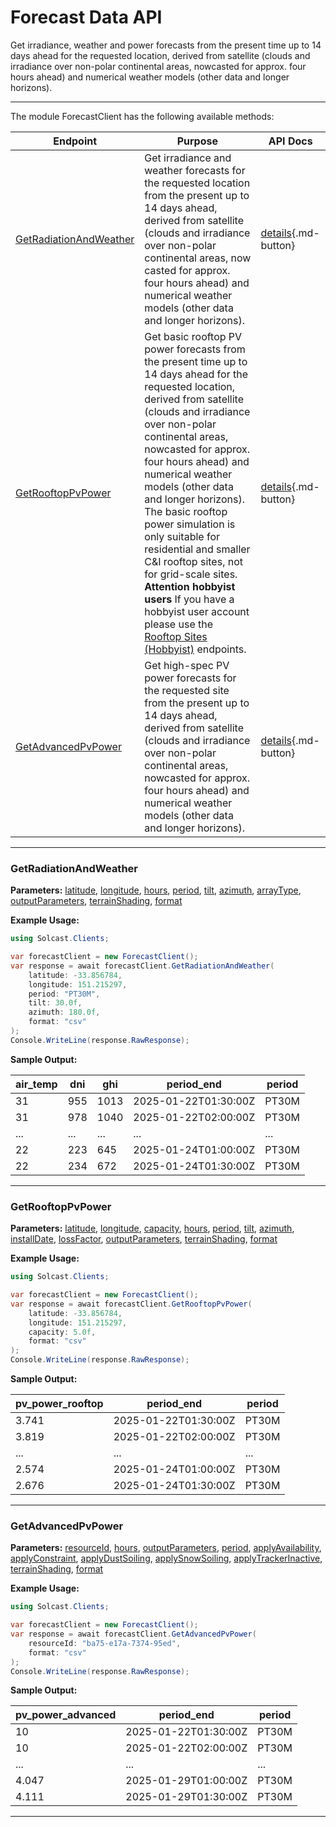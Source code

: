 # Forecast Data API

Get irradiance, weather and power forecasts from the present time up to 14 days ahead for the requested location, derived from satellite (clouds and irradiance over non-polar continental areas, nowcasted for approx. four hours ahead) and numerical weather models (other data and longer horizons).

---


The module ForecastClient has the following available methods:

| Endpoint                  | Purpose                                              | API Docs                                                                                                               |
|---------------------------|------------------------------------------------------|------------------------------------------------------------------------------------------------------------------------|
| [GetRadiationAndWeather](#getradiationandweather) | Get irradiance and weather forecasts for the requested location from the present up to 14 days ahead, derived from satellite (clouds and irradiance over non-polar continental areas, now casted for approx. four hours ahead) and numerical weather models (other data and longer horizons). | [details](https://docs.solcast.com.au/#4e0e8a96-7a12-4654-8407-6bbbb37478b1){.md-button} |
| [GetRooftopPvPower](#getrooftoppvpower) | Get basic rooftop PV power forecasts from the present time up to 14 days ahead for the requested location, derived from satellite (clouds and irradiance over non-polar continental areas, nowcasted for approx. four hours ahead) and numerical weather models (other data and longer horizons).          The basic rooftop power simulation is only suitable for residential and smaller C&I rooftop sites, not for grid-scale sites.          **Attention hobbyist users**          If you have a hobbyist user account please use the [Rooftop Sites (Hobbyist)](https://docs.solcast.com.au/#00577cf8-b43b-4349-b4b5-a5f063916f5a) endpoints. | [details](https://docs.solcast.com.au/#155071c9-3457-47ea-a689-88fa894b0f51){.md-button} |
| [GetAdvancedPvPower](#getadvancedpvpower) | Get high-spec PV power forecasts for the requested site from the present up to 14 days ahead, derived from satellite (clouds and irradiance over non-polar continental areas, nowcasted for approx. four hours ahead) and numerical weather models (other data and longer horizons). | [details](https://docs.solcast.com.au/#c68d40a1-930b-468a-afda-e2c50ae2f6b0){.md-button} |

---

### GetRadiationAndWeather
**Parameters:**
[latitude](https://docs.solcast.com.au/#4e0e8a96-7a12-4654-8407-6bbbb37478b1 "(double?): The latitude of the location you request data for. Must be a decimal number between -90 and 90. (Required)"), [longitude](https://docs.solcast.com.au/#4e0e8a96-7a12-4654-8407-6bbbb37478b1 "(double?): The longitude of the location you request data for. Must be a decimal number between -180 and 180. (Required)"), [hours](https://docs.solcast.com.au/#4e0e8a96-7a12-4654-8407-6bbbb37478b1 "(int?): The number of hours to return in the response. (Optional)"), [period](https://docs.solcast.com.au/#4e0e8a96-7a12-4654-8407-6bbbb37478b1 "(string): Length of the averaging period in ISO 8601 format. (Optional)"), [tilt](https://docs.solcast.com.au/#4e0e8a96-7a12-4654-8407-6bbbb37478b1 "(float?): The angle (degrees) that the PV system is tilted off the horizontal. A tilt of 0 means the system faces directly upwards, and 90 means the system is vertical and facing the horizon. If you don't specify tilt, we use a default tilt angle based on the latitude you specify in your request. Must be between 0 and 90. (Optional)"), [azimuth](https://docs.solcast.com.au/#4e0e8a96-7a12-4654-8407-6bbbb37478b1 "(float?): The azimuth is defined as the angle (degrees) from true north that the PV system is facing. An azimuth of 0 means the system is facing true north. Positive values are anticlockwise, so azimuth is -90 for an east-facing system and 135 for a southwest-facing system. If you don't specify an azimuth, we use a default value of 0 (north facing) in the southern hemisphere and 180 (south-facing) in the northern hemisphere. (Optional)"), [arrayType](https://docs.solcast.com.au/#4e0e8a96-7a12-4654-8407-6bbbb37478b1 "(string): The type of sun-tracking or geometry configuration of your site's modules. (Optional)"), [outputParameters](https://docs.solcast.com.au/#4e0e8a96-7a12-4654-8407-6bbbb37478b1 "(List<string>): The output parameters to include in the response. (Optional)"), [terrainShading](https://docs.solcast.com.au/#4e0e8a96-7a12-4654-8407-6bbbb37478b1 "(bool?): If true, irradiance parameters are modified based on the surrounding terrain from a 90m-horizontal-resolution digital elevation model. The direct component of irradiance is set to zero when the beam from the sun is blocked by the terrain. The diffuse component of irradiance is reduced throughout the day if the sky view at the location is significantly reduced by the surrounding terrain. Global irradiance incorporates both effects. (Optional)"), [format](https://docs.solcast.com.au/#4e0e8a96-7a12-4654-8407-6bbbb37478b1 "(string): Response format (Optional)")

**Example Usage:**
```csharp
using Solcast.Clients;

var forecastClient = new ForecastClient();
var response = await forecastClient.GetRadiationAndWeather(
    latitude: -33.856784,
    longitude: 151.215297,
    period: "PT30M",
    tilt: 30.0f,
    azimuth: 180.0f,
    format: "csv"
);
Console.WriteLine(response.RawResponse);

```
**Sample Output:**

| air_temp | dni | ghi | period_end | period |
| --- | --- | --- | --- | --- |
| 31 | 955 | 1013 | 2025-01-22T01:30:00Z | PT30M |
| 31 | 978 | 1040 | 2025-01-22T02:00:00Z | PT30M |
| ... | ... | ... | ... | ... |
| 22 | 223 | 645 | 2025-01-24T01:00:00Z | PT30M |
| 22 | 234 | 672 | 2025-01-24T01:30:00Z | PT30M |

---

### GetRooftopPvPower
**Parameters:**
[latitude](https://docs.solcast.com.au/#155071c9-3457-47ea-a689-88fa894b0f51 "(double?): The latitude of the location you request data for. Must be a decimal number between -90 and 90. (Required)"), [longitude](https://docs.solcast.com.au/#155071c9-3457-47ea-a689-88fa894b0f51 "(double?): The longitude of the location you request data for. Must be a decimal number between -180 and 180. (Required)"), [capacity](https://docs.solcast.com.au/#155071c9-3457-47ea-a689-88fa894b0f51 "(float?): The capacity of the inverter (AC) or the modules (DC), whichever is greater, in kilowatts (kW). (Required)"), [hours](https://docs.solcast.com.au/#155071c9-3457-47ea-a689-88fa894b0f51 "(int?): The number of hours to return in the response. (Optional)"), [period](https://docs.solcast.com.au/#155071c9-3457-47ea-a689-88fa894b0f51 "(string): Length of the averaging period in ISO 8601 format. (Optional)"), [tilt](https://docs.solcast.com.au/#155071c9-3457-47ea-a689-88fa894b0f51 "(float?): The angle (degrees) that the PV system is tilted off the horizontal. A tilt of 0 means the system faces directly upwards, and 90 means the system is vertical and facing the horizon. If you don't specify tilt, we use a default tilt angle based on the latitude you specify in your request. Must be between 0 and 90. (Optional)"), [azimuth](https://docs.solcast.com.au/#155071c9-3457-47ea-a689-88fa894b0f51 "(float?): The azimuth is defined as the angle (degrees) from true north that the PV system is facing. An azimuth of 0 means the system is facing true north. Positive values are anticlockwise, so azimuth is -90 for an east-facing system and 135 for a southwest-facing system. If you don't specify an azimuth, we use a default value of 0 (north facing) in the southern hemisphere and 180 (south-facing) in the northern hemisphere. (Optional)"), [installDate](https://docs.solcast.com.au/#155071c9-3457-47ea-a689-88fa894b0f51 "(string): The date (yyyy-MM-dd) of installation of the PV system. We use this to estimate your loss_factor based on the ageing of your system. If you provide us with a loss_factor directly, we will ignore this date. (Optional)"), [lossFactor](https://docs.solcast.com.au/#155071c9-3457-47ea-a689-88fa894b0f51 "(float?): Default is 0.90 A factor to reduce your output forecast from the full capacity based on characteristics of the PV array or inverter. This is effectively the non-temperature loss effects on the nameplate rating of the PV system, including inefficiency and soiling. For a 1kW PV system anything that reduces 1000W/m2 solar radiation from producing 1000W of power output (assuming temperature is 25C). Valid values are between 0 and 1 (i.e. 0.6 equals 60%). If you specify 0.6 your returned power will be a maximum of 60% of AC capacity. (Optional)"), [outputParameters](https://docs.solcast.com.au/#155071c9-3457-47ea-a689-88fa894b0f51 "(List<string>): The output parameters to include in the response. (Optional)"), [terrainShading](https://docs.solcast.com.au/#155071c9-3457-47ea-a689-88fa894b0f51 "(bool?): If true, irradiance parameters are modified based on the surrounding terrain from a 90m-horizontal-resolution digital elevation model. The direct component of irradiance is set to zero when the beam from the sun is blocked by the terrain. The diffuse component of irradiance is reduced throughout the day if the sky view at the location is significantly reduced by the surrounding terrain. Global irradiance incorporates both effects. (Optional)"), [format](https://docs.solcast.com.au/#155071c9-3457-47ea-a689-88fa894b0f51 "(string): Response format (Optional)")

**Example Usage:**
```csharp
using Solcast.Clients;

var forecastClient = new ForecastClient();
var response = await forecastClient.GetRooftopPvPower(
    latitude: -33.856784,
    longitude: 151.215297,
    capacity: 5.0f,
    format: "csv"
);
Console.WriteLine(response.RawResponse);

```
**Sample Output:**

| pv_power_rooftop | period_end | period |
| --- | --- | --- |
| 3.741 | 2025-01-22T01:30:00Z | PT30M |
| 3.819 | 2025-01-22T02:00:00Z | PT30M |
| ... | ... | ... |
| 2.574 | 2025-01-24T01:00:00Z | PT30M |
| 2.676 | 2025-01-24T01:30:00Z | PT30M |

---

### GetAdvancedPvPower
**Parameters:**
[resourceId](https://docs.solcast.com.au/#c68d40a1-930b-468a-afda-e2c50ae2f6b0 "(string): The resource id of the resource. (Required)"), [hours](https://docs.solcast.com.au/#c68d40a1-930b-468a-afda-e2c50ae2f6b0 "(int?): The number of hours to return in the response. (Optional)"), [outputParameters](https://docs.solcast.com.au/#c68d40a1-930b-468a-afda-e2c50ae2f6b0 "(List<string>): The output parameters to include in the response. (Optional)"), [period](https://docs.solcast.com.au/#c68d40a1-930b-468a-afda-e2c50ae2f6b0 "(string): Length of the averaging period in ISO 8601 format. (Optional)"), [applyAvailability](https://docs.solcast.com.au/#c68d40a1-930b-468a-afda-e2c50ae2f6b0 "(double?): Percentage of the site’s total AC (inverter) capacity that is currently generating or expected to be generating during the forecast request period. E.g. if you specify a 50% availability, your returned power will be half of what it otherwise would be. (Optional)"), [applyConstraint](https://docs.solcast.com.au/#c68d40a1-930b-468a-afda-e2c50ae2f6b0 "(double?): Constraint on site’s total AC production, applied as a cap in the same way as the metadata parameter Site Export Limit. This will constrain all Solcast power values to be no higher than the apply_constraint value you specify. If you need an unconstrained forecast, you should not use this parameter. (Optional)"), [applyDustSoiling](https://docs.solcast.com.au/#c68d40a1-930b-468a-afda-e2c50ae2f6b0 "(double?): A user-override for dust_soiling_average. If you specify this parameter in your API call, we will replace the site's annual or monthly average dust soiling values with the value you specify in your API call.E.g. if you specify a 0.7 dust soiling, your returned power will be reduced by 70%. (Optional)"), [applySnowSoiling](https://docs.solcast.com.au/#c68d40a1-930b-468a-afda-e2c50ae2f6b0 "(double?): A user-override for Solcast’s dynamic snow soiling, which is based on global snow cover and weather forecast data, and changes from hour to hour. If you specify this parameter in your API call (e.g. if snow clearing has just been performed), we will replace the Solcast dynamic hour to hour value with the single value you specify. E.g. if you specify a 0.7 snow soiling, your returned power will be reduced by 70%. (Optional)"), [applyTrackerInactive](https://docs.solcast.com.au/#c68d40a1-930b-468a-afda-e2c50ae2f6b0 "(bool?): Indicating if trackers are inactive. If True, panels are assumed all facing up (i.e. zero rotation). Only has effect if your site has a tracking_type that is not “fixed”. (Optional)"), [terrainShading](https://docs.solcast.com.au/#c68d40a1-930b-468a-afda-e2c50ae2f6b0 "(bool?): If true, irradiance parameters are modified based on the surrounding terrain from a 90m-horizontal-resolution digital elevation model. The direct component of irradiance is set to zero when the beam from the sun is blocked by the terrain. The diffuse component of irradiance is reduced throughout the day if the sky view at the location is significantly reduced by the surrounding terrain. Global irradiance incorporates both effects. (Optional)"), [format](https://docs.solcast.com.au/#c68d40a1-930b-468a-afda-e2c50ae2f6b0 "(string): Response format (Optional)")

**Example Usage:**
```csharp
using Solcast.Clients;

var forecastClient = new ForecastClient();
var response = await forecastClient.GetAdvancedPvPower(
    resourceId: "ba75-e17a-7374-95ed",
    format: "csv"
);
Console.WriteLine(response.RawResponse);

```
**Sample Output:**

| pv_power_advanced | period_end | period |
| --- | --- | --- |
| 10 | 2025-01-22T01:30:00Z | PT30M |
| 10 | 2025-01-22T02:00:00Z | PT30M |
| ... | ... | ... |
| 4.047 | 2025-01-29T01:00:00Z | PT30M |
| 4.111 | 2025-01-29T01:30:00Z | PT30M |

---
